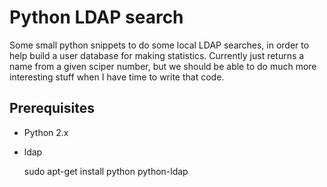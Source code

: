 # Python LDAP search

Some small python snippets to do some local LDAP searches, in order to help build a user database for making statistics.
Currently just returns a name from a given sciper number, but we should be able to do much more interesting stuff when I have time to write that code.

## Prerequisites

* Python 2.x
* ldap

	sudo apt-get install python python-ldap
